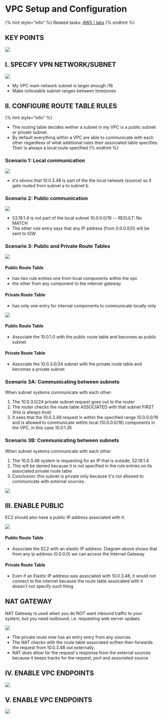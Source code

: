 # VPC Setup and Configuration

{% hint style="info" %}
Related tasks: [AWS \| labs](../aws-or-labs/labs.md)
{% endhint %}

## 

## KEY POINTS

![](../../../.gitbook/assets/image%20%2891%29.png)

## I. SPECIFY VPN NETWORK/SUBNET

![](../../../.gitbook/assets/image%20%2859%29.png)

* My VPC main network subnet is larger enough /16
* Make noticeable subnet ranges between timezones 

## II. CONFIGURE ROUTE TABLE RULES

{% hint style="info" %}
* The routing table decides wether a subnet in my VPC is a public subnet or private subnet.
* By default everything within a VPC are able to communicate with each other regardless of what additional rules their associated table specifies. Their is always a local route specified
{% endhint %}

### Scenario 1: Local communication

![](../../../.gitbook/assets/image%20%28115%29.png)

* it's obvios that 10.0.3.48 is part of the the local network \(source\) so it gets routed from subnet a to subnet b.

### Scenario 2: Public communication

![](../../../.gitbook/assets/image%20%2835%29.png)

* 53.19.1.4 is not part of the local subnet 10.0.0.0/16 -- RESULT: No MATCH
* The other rule entry says that any IP address \(from 0.0.0.0/0\) will be sent to IGW

### Scenario 3: Public  and Private Route Tables

![](../../../.gitbook/assets/image%20%2839%29.png)

#### Public Route Table

* has two rule entires one from local components within the vpc 
* the other from any component to the internet gateway

#### Private Route Table

* has only one entry for internal components to communicate locally only 

![](../../../.gitbook/assets/image%20%281%29.png)

#### Public Route Table

* Associate the 10.0.1.0 with the public route table and becomes as public subnet

#### Private Route Table

* Associate the 10.0.3.0/24 subnet with the private route table and becomes a private subnet

### Scenario 3A: Communicating between subnets

When subnet systems communicate with each other:

1. The 10.0.3.0/24 private subnet request goes out to the router
2. The router checks the route table ASSOCIATED with that subnet FIRST \(this is always true\)
3. It sees that the 10.0.3.48 request is within the specified range 10.0.0.0/16 and is allowed to communicate within local \(10.0.0.0/16\) components in the VPC, in this case 10.0.1.35

### Scenario 3B: Communicating between subnets

When subnet systems communicate with each other:

1. The 10.0.3.48 system is requesting for an IP that is outside, 52.19.1.4
2. This will be denied because it is not specified in the rule entries on its associated private route table
3. Conclusion: this subnet is private only because it's not allowed to communicate with external sources.

![](../../../.gitbook/assets/image%20%2869%29.png)

## III. ENABLE PUBLIC 

EC2 should also have a public IP address associated with it.

![](../../../.gitbook/assets/image%20%2885%29.png)



#### Public Route Table

* Associate the EC2 with an elastic IP address.  Diagram above shows that from any ip address \(0.0.0.0\) we can access the Internet Gateway

#### Private Route Table

* Even if an Elastic IP address was associated with 10.0.3.48, it would not connect to the internet because the route table associated with it doesn't not specify such thing

## NAT GATEWAY

NAT Gateway is used when you do NOT want inbound traffic to your system, but you need outbound, i.e. requesting web server updaes.

![](../../../.gitbook/assets/image%20%2841%29.png)

* The private route now has an entry entry from any sources.
* The NAT checks with the route table associated w/then then forwards the request from 10.0.3.48 out externally.
* NAT does allow for the request's response from the external sources because it keeps tracks for the request, port and associated source 

## IV. ENABLE VPC ENDPOINTS

![](../../../.gitbook/assets/image%20%2853%29.png)

## V. ENABLE VPC ENDPOINTS

![](../../../.gitbook/assets/image%20%2863%29.png)

